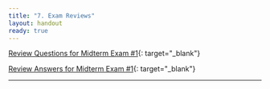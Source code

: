 ```yaml
---
title: "7. Exam Reviews"
layout: handout
ready: true
---
```


[Review Questions for Midterm Exam #1](./exam1reviewquestions.html){: target="_blank"}

[Review Answers for Midterm Exam #1](./exam1reviewsolutions.html){: target="_blank"}

----------------
